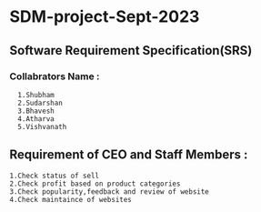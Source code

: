 # SDM-project-Sept-2023
## Software Requirement Specification(SRS)
### Collabrators Name : 
      1.Shubham
      2.Sudarshan
      3.Bhavesh
      4.Atharva
      5.Vishvanath


 ## Requirement of CEO and Staff Members : 
    1.Check status of sell
    2.Check profit based on product categories
    3.Check popularity,feedback and review of website
    4.Check maintaince of websites
    